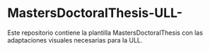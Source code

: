 # MastersDoctoralThesis-ULL-
Este repositorio contiene la plantilla MastersDoctoralThesis con las adaptaciones visuales necesarias para la ULL.
